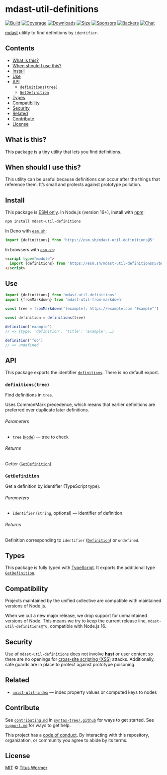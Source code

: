 # mdast-util-definitions

[![Build][build-badge]][build]
[![Coverage][coverage-badge]][coverage]
[![Downloads][downloads-badge]][downloads]
[![Size][size-badge]][size]
[![Sponsors][sponsors-badge]][collective]
[![Backers][backers-badge]][collective]
[![Chat][chat-badge]][chat]

[mdast][] utility to find definitions by `identifier`.

## Contents

*   [What is this?](#what-is-this)
*   [When should I use this?](#when-should-i-use-this)
*   [Install](#install)
*   [Use](#use)
*   [API](#api)
    *   [`definitions(tree)`](#definitionstree)
    *   [`GetDefinition`](#getdefinition)
*   [Types](#types)
*   [Compatibility](#compatibility)
*   [Security](#security)
*   [Related](#related)
*   [Contribute](#contribute)
*   [License](#license)

## What is this?

This package is a tiny utility that lets you find definitions.

## When should I use this?

This utility can be useful because definitions can occur after the things that
reference them.
It’s small and protects against prototype pollution.

## Install

This package is [ESM only][esm].
In Node.js (version 16+), install with [npm][]:

```sh
npm install mdast-util-definitions
```

In Deno with [`esm.sh`][esmsh]:

```js
import {definitions} from 'https://esm.sh/mdast-util-definitions@5'
```

In browsers with [`esm.sh`][esmsh]:

```html
<script type="module">
  import {definitions} from 'https://esm.sh/mdast-util-definitions@5?bundle'
</script>
```

## Use

```js
import {definitions} from 'mdast-util-definitions'
import {fromMarkdown} from 'mdast-util-from-markdown'

const tree = fromMarkdown('[example]: https://example.com "Example"')

const definition = definitions(tree)

definition('example')
// => {type: 'definition', 'title': 'Example', …}

definition('foo')
// => undefined
```

## API

This package exports the identifier [`definitions`][api-definitions].
There is no default export.

### `definitions(tree)`

Find definitions in `tree`.

Uses CommonMark precedence, which means that earlier definitions are
preferred over duplicate later definitions.

###### Parameters

*   `tree` ([`Node`][node])
    — tree to check

###### Returns

Getter ([`GetDefinition`][api-getdefinition]).

### `GetDefinition`

Get a definition by identifier (TypeScript type).

###### Parameters

*   `identifier` (`string`, optional)
    — identifier of definition

###### Returns

Definition corresponding to `identifier` ([`Definition`][definition]) or
`undefined`.

## Types

This package is fully typed with [TypeScript][].
It exports the additional type  [`GetDefinition`][api-getdefinition].

## Compatibility

Projects maintained by the unified collective are compatible with maintained
versions of Node.js.

When we cut a new major release, we drop support for unmaintained versions of
Node.
This means we try to keep the current release line,
`mdast-util-definitions@^6`, compatible with Node.js 16.

## Security

Use of `mdast-util-definitions` does not involve **[hast][]** or user content so
there are no openings for [cross-site scripting (XSS)][xss] attacks.
Additionally, safe guards are in place to protect against prototype poisoning.

## Related

*   [`unist-util-index`](https://github.com/syntax-tree/unist-util-index)
    — index property values or computed keys to nodes

## Contribute

See [`contributing.md`][contributing] in [`syntax-tree/.github`][health] for
ways to get started.
See [`support.md`][support] for ways to get help.

This project has a [code of conduct][coc].
By interacting with this repository, organization, or community you agree to
abide by its terms.

## License

[MIT][license] © [Titus Wormer][author]

<!-- Definitions -->

[build-badge]: https://github.com/syntax-tree/mdast-util-definitions/workflows/main/badge.svg

[build]: https://github.com/syntax-tree/mdast-util-definitions/actions

[coverage-badge]: https://img.shields.io/codecov/c/github/syntax-tree/mdast-util-definitions.svg

[coverage]: https://codecov.io/github/syntax-tree/mdast-util-definitions

[downloads-badge]: https://img.shields.io/npm/dm/mdast-util-definitions.svg

[downloads]: https://www.npmjs.com/package/mdast-util-definitions

[size-badge]: https://img.shields.io/badge/dynamic/json?label=minzipped%20size&query=$.size.compressedSize&url=https://deno.bundlejs.com/?q=mdast-util-definitions

[size]: https://bundlejs.com/?q=mdast-util-definitions

[sponsors-badge]: https://opencollective.com/unified/sponsors/badge.svg

[backers-badge]: https://opencollective.com/unified/backers/badge.svg

[collective]: https://opencollective.com/unified

[chat-badge]: https://img.shields.io/badge/chat-discussions-success.svg

[chat]: https://github.com/syntax-tree/unist/discussions

[license]: license

[author]: https://wooorm.com

[npm]: https://docs.npmjs.com/cli/install

[esm]: https://gist.github.com/sindresorhus/a39789f98801d908bbc7ff3ecc99d99c

[esmsh]: https://esm.sh

[typescript]: https://www.typescriptlang.org

[health]: https://github.com/syntax-tree/.github

[contributing]: https://github.com/syntax-tree/.github/blob/main/contributing.md

[support]: https://github.com/syntax-tree/.github/blob/main/support.md

[coc]: https://github.com/syntax-tree/.github/blob/main/code-of-conduct.md

[mdast]: https://github.com/syntax-tree/mdast

[node]: https://github.com/syntax-tree/unist#node

[definition]: https://github.com/syntax-tree/mdast#definition

[xss]: https://en.wikipedia.org/wiki/Cross-site_scripting

[hast]: https://github.com/syntax-tree/hast

[api-definitions]: #definitionstree

[api-getdefinition]: #getdefinition
